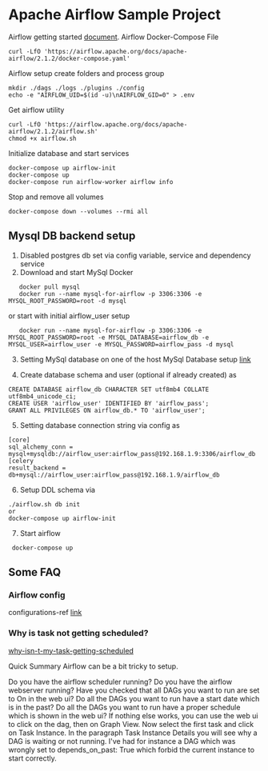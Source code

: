 # Apache Airflow Sample Project

Airflow getting started [document](https://airflow.apache.org/docs/apache-airflow/stable/start/docker.html). Airflow
Docker-Compose File

```
curl -LfO 'https://airflow.apache.org/docs/apache-airflow/2.1.2/docker-compose.yaml'
```

Airflow setup create folders and process group

```
mkdir ./dags ./logs ./plugins ./config
echo -e "AIRFLOW_UID=$(id -u)\nAIRFLOW_GID=0" > .env
```

Get airflow utility

```
curl -LfO 'https://airflow.apache.org/docs/apache-airflow/2.1.2/airflow.sh'
chmod +x airflow.sh
```

Initialize database and start services

```
docker-compose up airflow-init
docker-compose up
docker-compose run airflow-worker airflow info
```

Stop and remove all volumes

```
docker-compose down --volumes --rmi all
```

## Mysql DB backend setup

1. Disabled postgres db set via config variable, service and dependency service
2. Download and start MySql Docker

```
   docker pull mysql
   docker run --name mysql-for-airflow -p 3306:3306 -e MYSQL_ROOT_PASSWORD=root -d mysql
```

or start with initial airflow_user setup

```
   docker run --name mysql-for-airflow -p 3306:3306 -e MYSQL_ROOT_PASSWORD=root -e MYSQL_DATABASE=airflow_db -e MYSQL_USER=airflow_user -e MYSQL_PASSWORD=airflow_pass -d mysql
```

3. Setting MySql database on one of the host MySql Database
   setup [link](http://airflow.apache.org/docs/apache-airflow/stable/howto/set-up-database.html#setting-up-a-mysql-database)

4. Create database schema and user (optional if already created) as

```
CREATE DATABASE airflow_db CHARACTER SET utf8mb4 COLLATE utf8mb4_unicode_ci;
CREATE USER 'airflow_user' IDENTIFIED BY 'airflow_pass';
GRANT ALL PRIVILEGES ON airflow_db.* TO 'airflow_user';
```

5. Setting database connection string via config as

```
[core]
sql_alchemy_conn = mysql+mysqldb://airflow_user:airflow_pass@192.168.1.9:3306/airflow_db
[celery
result_backend = db+mysql://airflow_user:airflow_pass@192.168.1.9/airflow_db
```

6. Setup DDL schema via

```
./airflow.sh db init
or
docker-compose up airflow-init
```

7. Start airflow

```
 docker-compose up
```

## Some FAQ

### Airflow config

configurations-ref [link](https://airflow.apache.org/docs/apache-airflow/stable/configurations-ref.html)

### Why is task not getting scheduled?

[why-isn-t-my-task-getting-scheduled](https://airflow.apache.org/docs/apache-airflow/stable/faq.html#why-isn-t-my-task-getting-scheduled)

Quick Summary Airflow can be a bit tricky to setup.

Do you have the airflow scheduler running? Do you have the airflow webserver running? Have you checked that all DAGs you
want to run are set to On in the web ui? Do all the DAGs you want to run have a start date which is in the past? Do all
the DAGs you want to run have a proper schedule which is shown in the web ui? If nothing else works, you can use the web
ui to click on the dag, then on Graph View. Now select the first task and click on Task Instance. In the paragraph Task
Instance Details you will see why a DAG is waiting or not running. I've had for instance a DAG which was wrongly set to
depends_on_past: True which forbid the current instance to start correctly.